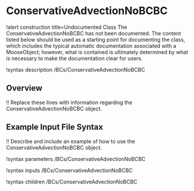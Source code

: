 # ConservativeAdvectionNoBCBC

!alert construction title=Undocumented Class
The ConservativeAdvectionNoBCBC has not been documented. The content listed below should be used as a starting point for
documenting the class, which includes the typical automatic documentation associated with a
MooseObject; however, what is contained is ultimately determined by what is necessary to make the
documentation clear for users.

!syntax description /BCs/ConservativeAdvectionNoBCBC

## Overview

!! Replace these lines with information regarding the ConservativeAdvectionNoBCBC object.

## Example Input File Syntax

!! Describe and include an example of how to use the ConservativeAdvectionNoBCBC object.

!syntax parameters /BCs/ConservativeAdvectionNoBCBC

!syntax inputs /BCs/ConservativeAdvectionNoBCBC

!syntax children /BCs/ConservativeAdvectionNoBCBC
